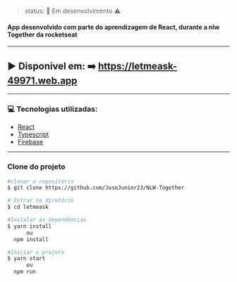 
> status: 🚧 Em desenvolvimento ⚠️ 

#### App desenvolvido com parte do aprendizagem de React, durante a nlw Together  da rocketseat
---
##  ▶️ Disponivel em:  ➡️ https://letmeask-49971.web.app
---
### 💻 Tecnologias utilizadas: 
 - [React](https://pt-br.reactjs.org/)
 - [Typescript](https://www.typescriptlang.org/)
 - [Firebase](https://firebase.google.com/?hl=pt)
---
### Clone do projeto
``` bash
#clonar o repositório
$ git clone https://github.com/JoseJunior23/NLW-Together

# Entrar no diretório
$ cd letmeask

#Instalar as dependências
$ yarn install
      ou
  npm install

#Iniciar o projeto 
$ yarn start
      ou
  npm run      

```



